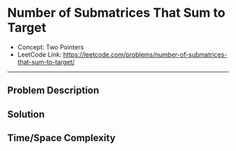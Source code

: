 # Number of Submatrices That Sum to Target

- Concept: Two Pointers
- LeetCode Link: https://leetcode.com/problems/number-of-submatrices-that-sum-to-target/

---

## Problem Description

## Solution

## Time/Space Complexity

